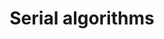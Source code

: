 ---
title: Serial algorithms
defn: |-
    *Serial algorithms* are suitable for running on a uniprocessor computer that executes only one
    instruction at a time. 
---